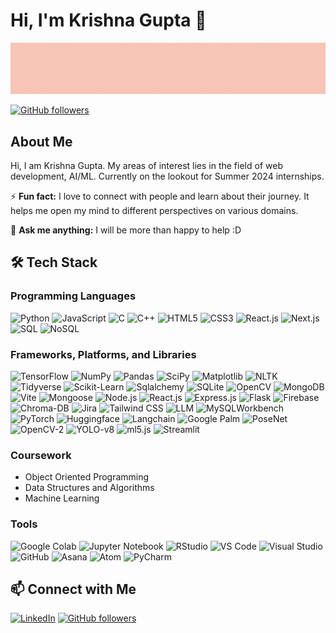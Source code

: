 # Hi, I'm Krishna Gupta 👋

![Banner](147578199-56632b69-b3e8-4d9f-97e2-f046a1c2cba0-1.gif) 

[![GitHub followers](https://img.shields.io/github/followers/your_github_username?style=social)](https://github.com/Krigupt)

## About Me

Hi, I am Krishna Gupta. My areas of interest lies in the field of web development, AI/ML. Currently on the lookout for Summer 2024 internships.

⚡ **Fun fact:** I love to connect with people and learn about their journey. It helps me open my mind to different perspectives on various domains.

💬 **Ask me anything:** I will be more than happy to help :D

## 🛠 Tech Stack

### Programming Languages
![Python](https://img.shields.io/badge/-Python-3776AB?style=flat&logo=python&logoColor=white)
![JavaScript](https://img.shields.io/badge/-JavaScript-F7DF1E?style=flat&logo=javascript&logoColor=black)
![C](https://img.shields.io/badge/-C-A8B9CC?style=flat&logo=c&logoColor=white)
![C++](https://img.shields.io/badge/-C++-00599C?style=flat&logo=cplusplus&logoColor=white)
![HTML5](https://img.shields.io/badge/-HTML5-E34F26?style=flat&logo=html5&logoColor=white)
![CSS3](https://img.shields.io/badge/-CSS3-1572B6?style=flat&logo=css3)
![React.js](https://img.shields.io/badge/-React.js-61DAFB?style=flat&logo=react&logoColor=black)
![Next.js](https://img.shields.io/badge/-Next.js-000000?style=flat&logo=next.js&logoColor=white)
![SQL](https://img.shields.io/badge/-SQL-4479A1?style=flat&logo=sql&logoColor=white)
![NoSQL](https://img.shields.io/badge/-NoSQL-4DB33D?style=flat&logo=nosql&logoColor=white)

### Frameworks, Platforms, and Libraries
![TensorFlow](https://img.shields.io/badge/-TensorFlow-FF6F00?style=flat&logo=tensorflow&logoColor=white)
![NumPy](https://img.shields.io/badge/-NumPy-013243?style=flat&logo=numpy&logoColor=white)
![Pandas](https://img.shields.io/badge/-Pandas-150458?style=flat&logo=pandas&logoColor=white)
![SciPy](https://img.shields.io/badge/-SciPy-8CAAE6?style=flat&logo=scipy&logoColor=white)
![Matplotlib](https://img.shields.io/badge/-Matplotlib-11557C?style=flat&logo=matplotlib&logoColor=white)
![NLTK](https://img.shields.io/badge/-NLTK-000000?style=flat&logo=nltk&logoColor=white)
![Tidyverse](https://img.shields.io/badge/-Tidyverse-5BC9E1?style=flat&logo=tidyverse&logoColor=white)
![Scikit-Learn](https://img.shields.io/badge/-Scikit--Learn-F7931E?style=flat&logo=scikit-learn&logoColor=black)
![Sqlalchemy](https://img.shields.io/badge/-Sqlalchemy-CE8A46?style=flat&logo=sqlalchemy&logoColor=black)
![SQLite](https://img.shields.io/badge/-SQLite-003B57?style=flat&logo=sqlite&logoColor=white)
![OpenCV](https://img.shields.io/badge/-OpenCV-5C3EE8?style=flat&logo=opencv&logoColor=white)
![MongoDB](https://img.shields.io/badge/-MongoDB-47A248?style=flat&logo=mongodb&logoColor=white)
![Vite](https://img.shields.io/badge/-Vite-646CFF?style=flat&logo=vite&logoColor=white)
![Mongoose](https://img.shields.io/badge/-Mongoose-880000?style=flat&logo=mongoose&logoColor=white)
![Node.js](https://img.shields.io/badge/-Node.js-339933?style=flat&logo=node.js&logoColor=white)
![React.js](https://img.shields.io/badge/-React.js-61DAFB?style=flat&logo=react&logoColor=black)
![Express.js](https://img.shields.io/badge/-Express.js-000000?style=flat&logo=express&logoColor=white)
![Flask](https://img.shields.io/badge/-Flask-000000?style=flat&logo=flask&logoColor=white)
![Firebase](https://img.shields.io/badge/-Firebase-FFCA28?style=flat&logo=firebase&logoColor=black)
![Chroma-DB](https://img.shields.io/badge/-Chroma--DB-FF5733?style=flat&logo=chromadb&logoColor=white)
![Jira](https://img.shields.io/badge/-Jira-0052CC?style=flat&logo=jira&logoColor=white)
![Tailwind CSS](https://img.shields.io/badge/-Tailwind%20CSS-38B2AC?style=flat&logo=tailwind-css&logoColor=white)
![LLM](https://img.shields.io/badge/-LLM-232F3E?style=flat&logo=llm&logoColor=white)
![MySQLWorkbench](https://img.shields.io/badge/-MySQLWorkbench-00758F?style=flat&logo=mysql&logoColor=white)
![PyTorch](https://img.shields.io/badge/-PyTorch-EE4C2C?style=flat&logo=pytorch&logoColor=white)
![Huggingface](https://img.shields.io/badge/-Huggingface-FFCC00?style=flat&logo=huggingface&logoColor=black)
![Langchain](https://img.shields.io/badge/-Langchain-1E2B33?style=flat&logo=langchain&logoColor=white)
![Google Palm](https://img.shields.io/badge/-Google%20Palm-4285F4?style=flat&logo=google&logoColor=white)
![PoseNet](https://img.shields.io/badge/-PoseNet-EE4C2C?style=flat&logo=posenet&logoColor=white)
![OpenCV-2](https://img.shields.io/badge/-OpenCV--2-5C3EE8?style=flat&logo=opencv&logoColor=white)
![YOLO-v8](https://img.shields.io/badge/-YOLO--v8-00FFFF?style=flat&logo=yolo&logoColor=black)
![ml5.js](https://img.shields.io/badge/-ml5.js-2F74C0?style=flat&logo=ml5&logoColor=white)
![Streamlit](https://img.shields.io/badge/-Streamlit-FF4B4B?style=flat&logo=streamlit&logoColor=white)

### Coursework
- Object Oriented Programming
- Data Structures and Algorithms
- Machine Learning

### Tools
![Google Colab](https://img.shields.io/badge/-Google%20Colab-F9AB00?style=flat&logo=google-colab&logoColor=white)
![Jupyter Notebook](https://img.shields.io/badge/-Jupyter%20Notebook-F37626?style=flat&logo=jupyter&logoColor=white)
![RStudio](https://img.shields.io/badge/-RStudio-75AADB?style=flat&logo=rstudio&logoColor=white)
![VS Code](https://img.shields.io/badge/-VS%20Code-007ACC?style=flat&logo=visual-studio-code&logoColor=white)
![Visual Studio](https://img.shields.io/badge/-Visual%20Studio-5C2D91?style=flat&logo=visual-studio&logoColor=white)
![GitHub](https://img.shields.io/badge/-GitHub-181717?style=flat&logo=github&logoColor=white)
![Asana](https://img.shields.io/badge/-Asana-273346?style=flat&logo=asana&logoColor=white)
![Atom](https://img.shields.io/badge/-Atom-66595C?style=flat&logo=atom&logoColor=white)
![PyCharm](https://img.shields.io/badge/-PyCharm-000000?style=flat&logo=pycharm&logoColor=white)



## 📫 Connect with Me

[![LinkedIn](https://img.shields.io/badge/-LinkedIn-0077B5?style=flat&logo=linkedin&logoColor=white)](https://www.linkedin.com/in/krishna-gupta-a19b67233/)
[![GitHub followers](https://img.shields.io/github/followers/your_github_username?style=social)](https://github.com/Krigupt)
